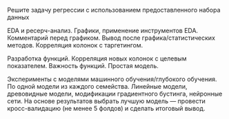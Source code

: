 Решите задачу регрессии с использованием предоставленного набора данных

EDA и ресерч-анализ. Графики, применение инструментов EDA. Комментарий перед графиком. Вывод после графика/статистических методов. Корреляция колонок с таргетингом.

Разработка функций. Корреляция новых колонок с целевым показателем. Важность функций. Простая модель.

Эксперименты с моделями машинного обучения/глубокого обучения. По одной модели из каждого семейства. Линейные модели, древовидные модели, модификации градиентного бустинга, нейронные сети. На основе результатов выбрать лучшую модель — провести кросс-валидацию (не менее 5 фолдов) и сделать итоговый вывод.
